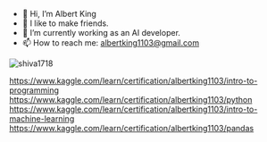 - 👋 Hi, I’m Albert King
- 👀 I like to make friends.
- 🌱 I’m currently working as an AI developer.
- 📫 How to reach me: albertking1103@gmail.com

<!---
albertking1103/albertking1103 is a ✨ special ✨ repository because its `README.md` (this file) appears on your GitHub profile.
You can click the Preview link to take a look at your changes.
--->

<img src="https://camo.githubusercontent.com/1607e70……6170702…" alt="shiva1718" data-canonical-src="https://github-profile-trophy.vercel.app/?username=shiva1718&theme=radical" style="max-width: 100%; visibility: visible;" data-nsfw-filter-status="sfw">

https://www.kaggle.com/learn/certification/albertking1103/intro-to-programming<br>
https://www.kaggle.com/learn/certification/albertking1103/python<br>
https://www.kaggle.com/learn/certification/albertking1103/intro-to-machine-learning<br>
https://www.kaggle.com/learn/certification/albertking1103/pandas<br>
